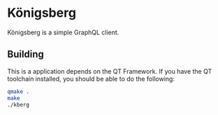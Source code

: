 # Königsberg

Königsberg is a simple GraphQL client.

## Building

This is a application depends on the QT Framework. If you have the QT toolchain
installed, you should be able to do the following:

```bash
qmake .
make
./kberg
```
